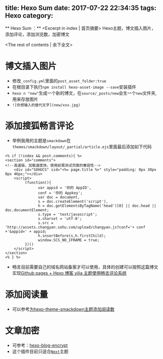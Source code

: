title: Hexo Sum
date: 2017-07-22 22:34:35
tags: Hexo
category:
---

** Hexo Sum ：** <Excerpt in index | 首页摘要\>
Hexo主题，博文插入图片，添加评论，添加浏览数，加密博文
<!-- more -->
<The rest of contents | 余下全文\>

# 博文插入图片
* 修改`_config.yml`里面的`post_asset_folder:true`
* 在根目录下执行`npm install hexo-asset-image --save`安装插件
* `hexo n "new"`生成一个新的博文，在`source/_posts/new`会生一个`new`文件夹,用来存放图片
* `![你想输入的替代文字](new/xxx.jpg)`

# 添加搜狐畅言评论
* 举例我用的主题是`smackdown`在`themes/smackdown/layout/_partial/article.ejs`里面最后添加如下代码
```
<% if (!index && post.comments){ %>
<section id="comments">
<!--高速版，加载速度快，使用前需测试页面的兼容性-->
    <div id="SOHUCS" sid="<%= page.title %>" style="padding: 0px 30px 0px 46px;"></div>
    <script>
         (function(){
               var appid = '你的 AppID',
               conf = '你的 Appkey';
               var doc = document,
               s = doc.createElement('script'),
               h = doc.getElementsByTagName('head')[0] || doc.head || doc.documentElement;
               s.type = 'text/javascript';
               s.charset = 'utf-8';
               s.src =  'http://assets.changyan.sohu.com/upload/changyan.js?conf='+ conf +'&appid=' + appid;
               h.insertBefore(s,h.firstChild);
               window.SCS_NO_IFRAME = true;
         })()
    </script>
</section>
<% } %>
```
* 畅言目前需要自己的域名网站备案才可以使用，具体的创建可以按照这篇博文实现[Github pages + Hexo 博客 yilia 主题使用畅言评论系统](http://blog.csdn.net/tzs_1041218129/article/details/70163194)


# 添加阅读量
* 可以参考[为hexo-theme-smackdown主题添加阅读数](http://blog.smackdown.gebilaowu.cn/2016/10/31/hexo%E4%B8%BB%E9%A2%98%E6%B7%BB%E5%8A%A0%E9%98%85%E8%AF%BB%E6%95%B0/)

# 文章加密
* 可参考：[hexo-blog-encrypt](https://github.com/MikeCoder/hexo-blog-encrypt/blob/master/ReadMe.zh.md)
* 这个插件目前只适合[`Next`](https://github.com/iissnan/hexo-theme-next)主题
